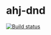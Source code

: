 # ahj-dnd
[![Build status](https://ci.appveyor.com/api/projects/status/j1712j4kilvcnha3?svg=true)](https://ci.appveyor.com/project/maria-namira/ahj-dnd)
